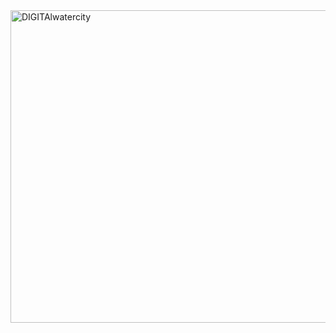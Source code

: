 
  <a href="https://geo-jobe.com/how-to/free-with-maplapse-for-acgis-online/" target="_blank" rel="noreferrer">
    <img align = "right" src="https://geo-jobe.com/wp-content/uploads/2017/05/gifshot-demo24.gif" alt="DIGITAlwatercity" width="1000" height="500"//>
  </a>

